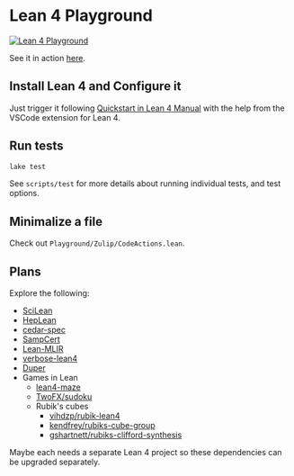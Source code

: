 # Lean 4 Playground

[![Lean 4 Playground](https://github.com/utensil/formal-land/actions/workflows/lean4.yml/badge.svg)](https://github.com/utensil/formal-land/actions/workflows/lean4.yml)

See it in action [here](https://utensil.github.io/formal-land/lean4/).

## Install Lean 4 and Configure it

Just trigger it following [Quickstart in Lean 4 Manual](https://leanprover.github.io/lean4/doc/quickstart.html) with the help from the VSCode extension for Lean 4.

## Run tests

```bash
lake test
```

See `scripts/test` for more details about running individual tests, and test options.

## Minimalize a file

Check out `Playground/Zulip/CodeActions.lean`.

## Plans

Explore the following:

- [SciLean](https://github.com/lecopivo/SciLean)
- [HepLean](https://github.com/HEPLean/HepLean)
- [cedar-spec](https://github.com/cedar-policy/cedar-spec)
- [SampCert](https://github.com/leanprover/SampCert)
- [Lean-MLIR](https://github.com/opencompl/lean-mlir)
- [verbose-lean4](https://github.com/PatrickMassot/verbose-lean4)
- [Duper](https://github.com/leanprover-community/duper)
- Games in Lean
  - [lean4-maze](https://github.com/dwrensha/lean4-maze)
  - [TwoFX/sudoku](https://github.com/TwoFX/sudoku)
  - Rubik's cubes
    - [vihdzp/rubik-lean4](https://github.com/vihdzp/rubik-lean4)
    - [kendfrey/rubiks-cube-group](https://github.com/kendfrey/rubiks-cube-group)
    - [gshartnett/rubiks-clifford-synthesis](https://github.com/gshartnett/rubiks-clifford-synthesis)

Maybe each needs a separate Lean 4 project so these dependencies can be upgraded separately.
